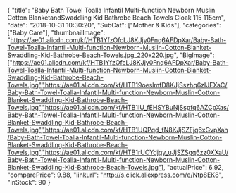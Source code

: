 {
	"title": "Baby Bath Towel Toalla Infantil Multi-function Newborn Muslin Cotton BlanketandSwaddling Kid Bathrobe Beach Towels Cloak 115 115cm",
	"date": "2018-10-31 10:30:20",
	"SubCat": ["Mother & Kids"],
	"categories": ["Baby Care"],
	"thumbnailImage": "https://ae01.alicdn.com/kf/HTB1YfzOfcLJ8KJjy0Fnq6AFDpXar/Baby-Bath-Towel-Toalla-Infantil-Multi-function-Newborn-Muslin-Cotton-Blanket-Swaddling-Kid-Bathrobe-Beach-Towels.jpg_220x220.jpg",
	"BigImage": ["https://ae01.alicdn.com/kf/HTB1YfzOfcLJ8KJjy0Fnq6AFDpXar/Baby-Bath-Towel-Toalla-Infantil-Multi-function-Newborn-Muslin-Cotton-Blanket-Swaddling-Kid-Bathrobe-Beach-Towels.jpg","https://ae01.alicdn.com/kf/HTB19oeslmfD8KJjSszhq6zIJFXaC/Baby-Bath-Towel-Toalla-Infantil-Multi-function-Newborn-Muslin-Cotton-Blanket-Swaddling-Kid-Bathrobe-Beach-Towels.jpg","https://ae01.alicdn.com/kf/HTB1IU_fEHSYBuNjSspfq6AZCpXas/Baby-Bath-Towel-Toalla-Infantil-Multi-function-Newborn-Muslin-Cotton-Blanket-Swaddling-Kid-Bathrobe-Beach-Towels.jpg","https://ae01.alicdn.com/kf/HTB1UQPqd_fN8KJjSZFjq6xGvpXah/Baby-Bath-Towel-Toalla-Infantil-Multi-function-Newborn-Muslin-Cotton-Blanket-Swaddling-Kid-Bathrobe-Beach-Towels.jpg","https://ae01.alicdn.com/kf/HTB1rUOYdjgy_uJjSZSgq6zz0XXaU/Baby-Bath-Towel-Toalla-Infantil-Multi-function-Newborn-Muslin-Cotton-Blanket-Swaddling-Kid-Bathrobe-Beach-Towels.jpg"],
	"actualPrice": 6.92,
	"comparePrice": 9.88,
	"linkurl": "http://s.click.aliexpress.com/e/Ntp8EK8",
	"inStock": 90
}
